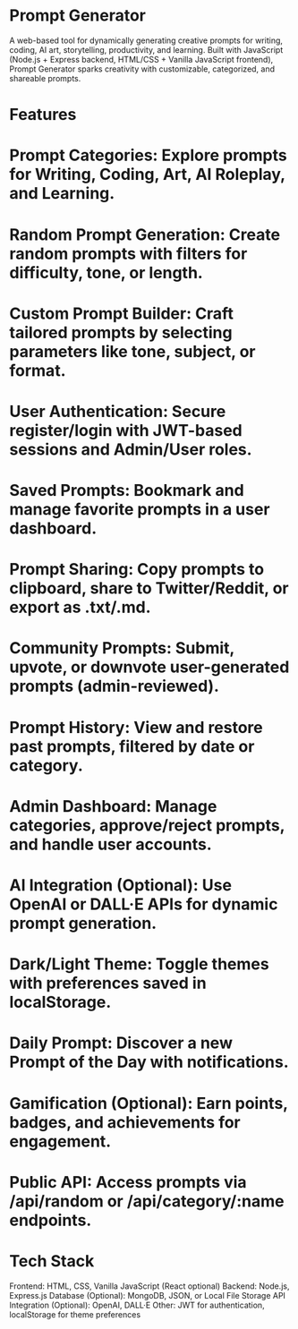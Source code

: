 # Prompt Generator



A web-based tool for dynamically generating creative prompts for writing, coding, AI art, storytelling, productivity, and learning. Built with JavaScript (Node.js + Express backend, HTML/CSS + Vanilla JavaScript frontend), Prompt Generator sparks creativity with customizable, categorized, and shareable prompts.


# Features

# Prompt Categories: Explore prompts for Writing, Coding, Art, AI Roleplay, and Learning.

# Random Prompt Generation: Create random prompts with filters for difficulty, tone, or length.

# Custom Prompt Builder: Craft tailored prompts by selecting parameters like tone, subject, or format.

# User Authentication: Secure register/login with JWT-based sessions and Admin/User roles.

# Saved Prompts: Bookmark and manage favorite prompts in a user dashboard.

# Prompt Sharing: Copy prompts to clipboard, share to Twitter/Reddit, or export as .txt/.md.

# Community Prompts: Submit, upvote, or downvote user-generated prompts (admin-reviewed).

# Prompt History: View and restore past prompts, filtered by date or category.

# Admin Dashboard: Manage categories, approve/reject prompts, and handle user accounts.

# AI Integration (Optional): Use OpenAI or DALL·E APIs for dynamic prompt generation.

# Dark/Light Theme: Toggle themes with preferences saved in localStorage.

# Daily Prompt: Discover a new Prompt of the Day with notifications.

# Gamification (Optional): Earn points, badges, and achievements for engagement.

# Public API: Access prompts via /api/random or /api/category/:name endpoints.

# Tech Stack

Frontend: HTML, CSS, Vanilla JavaScript (React optional)
Backend: Node.js, Express.js
Database (Optional): MongoDB, JSON, or Local File Storage
API Integration (Optional): OpenAI, DALL·E
Other: JWT for authentication, localStorage for theme preferences

